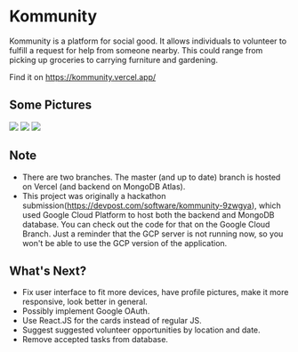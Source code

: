 # Kommunity
Kommunity is a platform for social good. It allows individuals to volunteer to fulfill a request for help from someone nearby. This could range from picking up groceries to carrying furniture and gardening.

Find it on https://kommunity.vercel.app/

## Some Pictures
<img src = "https://github.com/22anirudhk/Kommunity/blob/master/Images/Landing.png">
<img src = "https://github.com/22anirudhk/Kommunity/blob/master/Images/Volunteer.png">
<img src = "https://github.com/22anirudhk/Kommunity/blob/master/Images/Request.png">

## Note
- There are two branches. The master (and up to date) branch is hosted on Vercel (and backend on MongoDB Atlas). 
- This project was originally a hackathon submission(https://devpost.com/software/kommunity-9zwgya), which used Google Cloud Platform to host both the backend and MongoDB database. You can check out the code for that on the Google Cloud Branch. Just a reminder that the GCP server is not running now, so you won't be able to use the GCP version of the application. 

## What's Next?
- Fix user interface to fit more devices, have profile pictures, make it more responsive, look better in general.
- Possibly implement Google OAuth.
- Use React.JS for the cards instead of regular JS.
- Suggest suggested volunteer opportunities by location and date.
- Remove accepted tasks from database.


